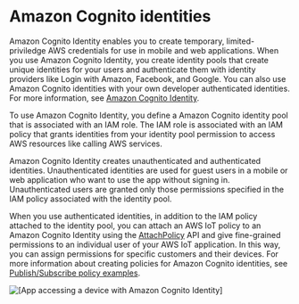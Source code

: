 # Amazon Cognito identities<a name="cognito-identities"></a>

Amazon Cognito Identity enables you to create temporary, limited\-priviledge AWS credentials for use in mobile and web applications\. When you use Amazon Cognito Identity, you create identity pools that create unique identities for your users and authenticate them with identity providers like Login with Amazon, Facebook, and Google\. You can also use Amazon Cognito identities with your own developer authenticated identities\. For more information, see [ Amazon Cognito Identity](https://docs.aws.amazon.com/cognito/latest/developerguide/cognito-identity.html)\.

To use Amazon Cognito Identity, you define a Amazon Cognito identity pool that is associated with an IAM role\. The IAM role is associated with an IAM policy that grants identities from your identity pool permission to access AWS resources like calling AWS services\.

Amazon Cognito Identity creates unauthenticated and authenticated identities\. Unauthenticated identities are used for guest users in a mobile or web application who want to use the app without signing in\. Unauthenticated users are granted only those permissions specified in the IAM policy associated with the identity pool\.

When you use authenticated identities, in addition to the IAM policy attached to the identity pool, you can attach an AWS IoT policy to an Amazon Cognito Identity using the [ AttachPolicy](https://docs.aws.amazon.com/iot/latest/apireference/API_AttachPolicy.html) API and give fine\-grained permissions to an individual user of your AWS IoT application\. In this way, you can assign permissions for specific customers and their devices\. For more information about creating policies for Amazon Cognito identities, see [Publish/Subscribe policy examples](pub-sub-policy.md)\.

![\[App accessing a device with Amazon Cognito Identity\]](http://docs.aws.amazon.com/iot/latest/developerguide/images/device-cognito.png)